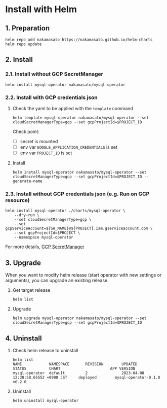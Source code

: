 # Install with Helm

## 1. Preparation

```
helm repo add nakamasato https://nakamasato.github.io/helm-charts
helm repo update
```

## 2. Install

### 2.1. Install without GCP SecretManager

```
helm install mysql-operator nakamasato/mysql-operator
```

### 2.2. Install with GCP credentials json

1. Check the yaml to be applied with the `template` command

    ```
    helm template mysql-operator nakamasato/mysql-operator --set cloudSecretManagerType=gcp --set gcpProjectId=$PROJECT_ID
    ```

    Check point:
    - [ ] secret is mounted
    - [ ] env var `GOOGLE_APPLICATION_CREDENTIALS` is set
    - [ ] env var `PROJECT_ID` is set

1. Install

    ```
    helm install mysql-operator nakamasato/mysql-operator --set cloudSecretManagerType=gcp --set gcpProjectId=$PROJECT_ID --generate-name
    ```

### 2.3. Install without GCP credentials json (e.g. Run on GCP resource)

```
helm install mysql-operator ./charts/mysql-operator \
    --dry-run \
    --set cloudSecretManagerType=gcp \
    --set gcpServiceAccount=${SA_NAME}@${PROJECT}.iam.gserviceaccount.com \
    --set gcpProjectId=$PROJECT \
    --namespace mysql-operator
```

For more details, [GCP SecretManager](gcp-secretmanager.md)

## 3. Upgrade

When you want to modify helm release (start operator with new settings or arguments), you can upgrade an existing release.

1. Get target release
    ```
    helm list
    ```
1. Upgrade
    ```
    helm upgrade mysql-operator nakamasato/mysql-operator --set cloudSecretManagerType=gcp --set gcpProjectId=$PROJECT_ID
    ```

## 4. Uninstall

1. Check helm release to uninstall
    ```
    helm list
    NAME            NAMESPACE       REVISION        UPDATED                                 STATUS          CHART                      APP VERSION
    mysql-operator  default         2               2023-04-08 12:38:58.65552 +0900 JST     deployed        mysql-operator-0.1.0       v0.2.0
    ```
1. Uninstall
    ```
    helm uninstall mysql-operator
    ```
